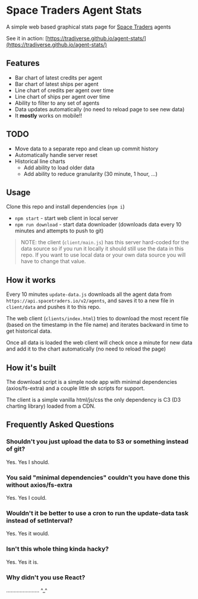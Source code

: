 # Space Traders Agent Stats

A simple web based graphical stats page for [Space Traders](https://spacetraders.io) agents

See it in action: [https://tradiverse.github.io/agent-stats/](https://tradiverse.github.io/agent-stats/)


## Features

- Bar chart of latest credits per agent
- Bar chart of latest ships per agent
- Line chart of credits per agent over time
- Line chart of ships per agent over time
- Ability to filter to any set of agents
- Data updates automatically (no need to reload page to see new data)
- It **mostly** works on mobile!!

## TODO

- Move data to a separate repo and clean up commit history
- Automatically handle server reset
- Historical line charts
    - Add ability to load older data
    - Add ability to reduce granularity (30 minute, 1 hour, ...)


## Usage

Clone this repo and install dependencies (`npm i`)

- `npm start` - start web client in local server
- `npm run download` - start data downloader (downloads data every 10 minutes and attempts to push to git)

> NOTE: the client (`client/main.js`) has this server hard-coded for the data source so if you run it locally it should still use the data in this repo. If you want to use local data or your own data source you will have to change that value.


## How it works

Every 10 minutes `update-data.js` downloads all the agent data from `https://api.spacetraders.io/v2/agents`, and saves it to a new file in `client/data` and pushes it to this repo.

The web client (`clients/index.html`) tries to download the most recent file (based on the timestamp in the file name) and iterates backward in time to get historical data.

Once all data is loaded the web client will check once a minute for new data and add it to the chart automatically (no need to reload the page)


## How it's built

The download script is a simple node app with minimal dependencies (axios/fs-extra) and a couple little sh scripts for support.

The client is a simple vanilla html/js/css the only dependency is C3 (D3 charting library) loaded from a CDN.


## Frequently Asked Questions

### Shouldn't you just upload the data to S3 or something instead of git?

Yes. Yes I should.

### You said "minimal dependencies" couldn't you have done this without axios/fs-extra

Yes. Yes I could.

### Wouldn't it be better to use a cron to run the update-data task instead of setInterval?

Yes. Yes it would.

### Isn't this whole thing kinda hacky?

Yes. Yes it is.

### Why didn't you use React?

...................... ^_^

